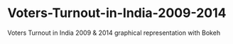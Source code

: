 # Voters-Turnout-in-India-2009-2014
Voters Turnout in India 2009 &amp; 2014 graphical representation with Bokeh
